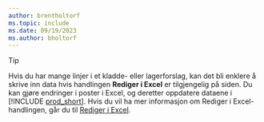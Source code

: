 ```yaml
---
author: brentholtorf
ms.topic: include
ms.date: 09/19/2023
ms.author: bholtorf
---
```


> [!TIP]
> Hvis du har mange linjer i et kladde- eller lagerforslag, kan det bli enklere å skrive inn data hvis handlingen **Rediger i Excel** er tilgjengelig på siden. Du kan gjøre endringer i poster i Excel, og deretter oppdatere dataene i [!INCLUDE [prod_short](prod_short.md)]. Hvis du vil ha mer informasjon om Rediger i Excel-handlingen, går du til [Rediger i Excel](../across-work-with-excel.md#edit-in-excel). 